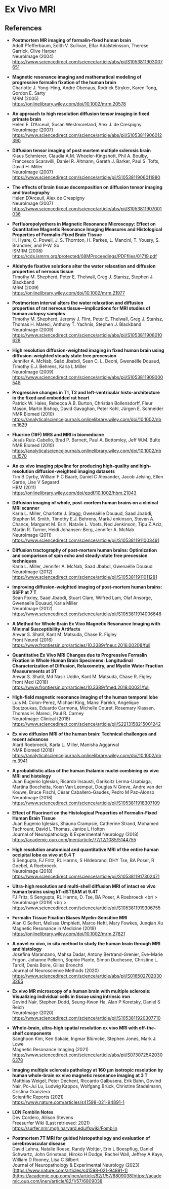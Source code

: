 Ex Vivo MRI
===========

References
----------
  
- <b id="pfefferbaum2004postmorem"></b>
  **Postmortem MR imaging of formalin-fixed human brain** <br/>
  Adolf Pfefferbaum, Edith V. Sullivan, Elfar Adalsteinsson, Therese Garrick, Clive Harper <br/>
  NeuroImage (2004) <br/>
  https://www.sciencedirect.com/science/article/abs/pii/S1053811903007651
  
- <b id="yong2005magnetic"></b>
  **Magnetic resonance imaging and mathematical modeling of progressive formalin fixation of the human brain** <br/>
  Charlotte J. Yong-Hing, Andre Obenaus, Rodrick Stryker, Karen Tong, Gordon E. Sarty <br/>
  MRM (2005) <br/>
  https://onlinelibrary.wiley.com/doi/10.1002/mrm.20578
  
- <b id="arceuil2007approach"></b>
  **An approach to high resolution diffusion tensor imaging in fixed primate brain** <br/>
  Helen E. D’Arceuil, Susan Westmoreland, Alex J. de Crespigny <br/>
  NeuroImage (2007) <br/>
  https://www.sciencedirect.com/science/article/abs/pii/S1053811906012390

- **Diffusion tensor imaging of post mortem multiple sclerosis brain** <br />
  Klaus Schmierer, Claudia A.M. Wheeler-Kingshott, Phil A. Boulby, Francesco Scaravilli, 
  Daniel R. Altmann, Gareth J. Barker, Paul S. Tofts, David H. Miller <br />
  NeuroImage (2007) <br />
  https://www.sciencedirect.com/science/article/pii/S1053811906011980

- <b id="arceuil2007effects"></b>
  **The effects of brain tissue decomposition on diffusion tensor imaging and tractography** <br/>
  Helen D’Arceuil, Alex de Crespigny <br/>
  NeuroImage (2007) <br/>
  https://www.sciencedirect.com/science/article/abs/pii/S1053811907001036
  
- <b id="hyare2008perfluoropolyethers"></b>
  **Perfluoropolyethers in Magnetic Resonance Microscopy: Effect on Quantitative Magnetic Resonance Imaging Measures 
  and Histological Properties of Formalin-Fixed Brain Tissue** <br/>
  H. Hyare, C. Powell, J. S. Thornton, H. Parkes, L. Mancini, T. Yousry, S. Brandner, and P-W. So <br/>
  ISMRM (2008) <br/>
  https://cds.ismrm.org/protected/08MProceedings/PDFfiles/01719.pdf
  
- <b id="shepherd2009aldehyde"></b>
  **Aldehyde fixative solutions alter the water relaxation and diffusion properties of nervous tissue** <br/>
  Timothy M. Shepherd, Peter E. Thelwall, Greg J. Stanisz, Stephen J. Blackband <br/>
  MRM (2009) <br/>
  https://onlinelibrary.wiley.com/doi/10.1002/mrm.21977
  
- <b id="shepherd2009postmortem"></b>
  **Postmortem interval alters the water relaxation and diffusion properties of rat nervous tissue—implications for MRI studies of human autopsy samples** <br/>
  Timothy M. Shepherd, Jeremy J. Flint, Peter E. Thelwall, Greg J. Stanisz, Thomas H. Mareci, Anthony T. Yachnis, Stephen J. Blackband <br/>
  NeuroImage (2009) <br/>
  https://www.sciencedirect.com/science/article/abs/pii/S1053811908010628
  
- <b id="mcnab2009high"></b>
  **High resolution diffusion-weighted imaging in fixed human brain using diffusion-weighted steady state free precession** <br/>
  Jennifer A. McNab, Saâd Jbabdi, Sean C. L. Deoni, Gwenaëlle Douaud, Timothy E.J. Behrens, Karla L.Miller <br/>
  NeuroImage (2009) <br/>
  https://www.sciencedirect.com/science/article/abs/pii/S1053811909000548
  
- <b id="hales2010progressive"></b>
  **Progressive changes in T1, T2 and left-ventricular histo-architecture in the fixed and embedded rat heart** <br/>
  Patrick W. Hales, Rebecca A.B. Burton, Christian Bollensdorff, Fleur Mason, Martin Bishop, David Gavaghan, Peter Kohl, Jürgen E. Schneider <br/>
  NMR Biomed (2010) <br/>
  https://analyticalsciencejournals.onlinelibrary.wiley.com/doi/10.1002/nbm.1629
  
- <b id="ruiz2010fluorine"></b>
  **Fluorine (19F) MRS and MRI in biomedicine** <br/>
  Jesús Ruiz-Cabello, Brad P. Barnett, Paul A. Bottomley, Jeff W.M. Bulte <br/>
  NMR Biomed (2010) <br/>
  https://analyticalsciencejournals.onlinelibrary.wiley.com/doi/10.1002/nbm.1570
  
- <b id="dyrby2011ex"></b>
  **An ex vivo imaging pipeline for producing high-quality and high-resolution diffusion-weighted imaging datasets** <br/>
  Tim B Dyrby, William F C Baaré, Daniel C Alexander, Jacob Jelsing, Ellen Garde, Lise V Søgaard <br/>
  HBM (2011) <br/>
  https://onlinelibrary.wiley.com/doi/epdf/10.1002/hbm.21043
  
- <b id="miller2011diffusion"></b>
  **Diffusion imaging of whole, post-mortem human brains on a clinical MRI scanner** <br/>
  Karla L. Miller, Charlotte J. Stagg, Gwenaëlle Douaud, Saad Jbabdi, Stephen M. Smith, 
  Timothy E.J. Behrens, MarkJ enkinson, Steven A. Chance, Margaret M. Esiri, Natalie L. Voets,
  Ned Jenkinson, Tipu Z.Aziz, Martin R. Turner, Heidi Johansen-Berg, Jennifer A. McNab <br/>
  NeuroImage (2011) <br/>
  https://www.sciencedirect.com/science/article/pii/S1053811911003491
  
- <b id="miller2012diffusion"></b>
  **Diffusion tractography of post-mortem human brains: Optimization and comparison of spin echo and steady-state free precession techniques** <br/>
  Karla L. Miller, Jennifer A. McNab, Saad Jbabdi, Gwenaëlle Douaud <br/>
  NeuroImage (2012) <br/>
  https://www.sciencedirect.com/science/article/pii/S1053811911011281
  
- <b id="foxley2012improving"></b>
  **Improving diffusion-weighted imaging of post-mortem human brains: SSFP at 7 T** <br/>
  Sean Foxley, Saad Jbabdi, Stuart Clare, Wilfred Lam, Olaf Ansorge, Gwenaelle Douaud, Karla Miller <br/>
  NeuroImage (2012) <br/>
  https://www.sciencedirect.com/science/article/pii/S1053811914006648
  
- <b id="shatil2015method"></b>
  **A Method for Whole Brain Ex Vivo Magnetic Resonance Imaging with Minimal Susceptibility Artifacts** <br/>
  Anwar S. Shatil, Kant M. Matsuda, Chase R. Figley<br/>
  Front Neurol (2016) <br/>
  https://www.frontiersin.org/articles/10.3389/fneur.2016.00208/full
  
- <b id="shatil2018quantitative"></b>
  **Quantitative Ex Vivo MRI Changes due to Progressive Formalin Fixation in Whole Human Brain Specimens: 
  Longitudinal Characterization of Diffusion, Relaxometry, and Myelin Water Fraction Measurements at 3T** <br/>
  Anwar S. Shatil, Md Nasir Uddin, Kant M. Matsuda, Chase R. Figley<br/>
  Front Med (2018) <br/>
  https://www.frontiersin.org/articles/10.3389/fmed.2018.00031/full
  
- <b id="colon2018high"></b>
  **High-field magnetic resonance imaging of the human temporal lobe** <br/>
  Luis M. Colon-Perez, Michael King, Mansi Parekh, Angelique Boutzoukas, Eduardo Carmona, 
  Michelle Couret, Rosemary Klassen, Thomas H. Mareci, Paul R. Carney <br/>
  NeuroImage: Clinical (2018) <br/>
  https://www.sciencedirect.com/science/article/pii/S2213158215001242
  
- <b id="roebroeck2018ex"></b>
  **Ex vivo diffusion MRI of the human brain: Technical challenges and recent advances** <br/>
  Alard Roebroeck, Karla L. Miller, Manisha Aggarwal <br/>
  NMR Biomed (2018) <br/>
  https://analyticalsciencejournals.onlinelibrary.wiley.com/doi/10.1002/nbm.3941

- <b id="iglesias2018probabilistic"></b>
  **A probabilistic atlas of the human thalamic nuclei combining ex vivo MRI and histology** <br/>
  Juan Eugenio Iglesias, Ricardo Insausti, Garikoitz Lerma-Usabiaga, Martina Bocchetta, Koen Van Leemput, 
  Douglas N Greve, Andre van der Kouwe, Bruce Fischl, César Caballero-Gaudes, Pedro M Paz-Alonso <br/>
  NeuroImage (2018) <br/>
  https://www.sciencedirect.com/science/article/pii/S1053811918307109
  
- <b id="iglesias2018effect"></b>
  **Effect of Fluorinert on the Histological Properties of Formalin-Fixed Human Brain Tissue** <br/>
  Juan Eugenio Iglesias, Shauna Crampsie, Catherine Strand, Mohamed Tachrount, David L Thomas, Janice L Holton <br/>
  Journal of Neuropathology & Experimental Neurology (2018) <br/>
  https://academic.oup.com/jnen/article/77/12/1085/5144755

- **High resolution anatomical and quantitative MRI of the entire human occipital lobe ex vivo at 9.4 T** <br />
  S Sengupta, FJ Fritz, RL Harms, S Hildebrand, DHY Tse, BA Poser, R Goebel, A Roebroeck <br />
  NeuroImage (2018) <br />
  https://www.sciencedirect.com/science/article/pii/S1053811917302471

- <b id="fritz2019ultra"></b>
  **Ultra-high resolution and multi-shell diffusion MRI of intact ex vivo human brains using kT-dSTEAM at 9.4T** <br />
  FJ Fritz, S Sengupta, RL Harms, D. Tse, BA Poser, A Roebroeck <br/ >
  NeuroImage (2019) <br/ >
  https://www.sciencedirect.com/science/article/pii/S1053811919306755
  
- <b id="formalin2019seifert"></b>
  **Formalin Tissue Fixation Biases Myelin-Sensitive MRI** <br />
  Alan C Seifert, Melissa Umphlett, Marco Hefti, Mary Fowkes, Junqian Xu <br />
  Magnetic Resonance in Medicine (2019) <br />
  https://onlinelibrary.wiley.com/doi/10.1002/mrm.27821

- <b id="maranzano2020novel"></b>
  **A novel ex vivo, in situ method to study the human brain through MRI and histology** <br/>
  Josefina Maranzano, Mahsa Dadar, Antony Bertrand-Grenier, Eve-Marie Frigon, Johanne Pellerin, 
  Sophie Plante, Simon Duchesne, Christine L. Tardif, Denis Boire, Gilles Bronchti <br/>
  Journal of Neuroscience Methods (2020) <br/>
  https://www.sciencedirect.com/science/article/abs/pii/S0165027020303265

- <b id="nair2020exvivo"></b>
  **Ex vivo MR microscopy of a human brain with multiple sclerosis: Visualizing individual cells in tissue using intrinsic iron** <br />
  Govind Nair, Stephen Dodd, Seung-Kwon Ha, Alan P Koretsky, Daniel S Reich <br />
  NeuroImage (2020) <br />
  https://www.sciencedirect.com/science/article/pii/S1053811920307710

- <b id="kim2021whole"></b>
  **Whole-brain, ultra-high spatial resolution ex vivo MRI with off-the-shelf components** <br />
  Sanghoon Kim, Ken Sakaie, Ingmar Blümcke, Stephen Jones, Mark J. Lowe <br />
  Magnetic Resonance Imaging (2021) <br />
  https://www.sciencedirect.com/science/article/abs/pii/S0730725X20306378

- <b id="weigel2021imaging"></b>
  **Imaging multiple sclerosis pathology at 160 μm isotropic resolution by human whole-brain ex vivo magnetic resonance imaging at 3 T** <br />
  Matthias Weigel, Peter Dechent, Riccardo Galbusera, Erik Bahn, Govind Nair, Po-Jui Lu, Ludwig Kappos, Wolfgang Brück, Christine Stadelmann, Cristina Granziera  <br />
  Scientific Reports (2021) <br />
  https://www.nature.com/articles/s41598-021-94891-1

- <b id="lcnfomblin"></b>
  **LCN Fomblin Notes** <br/>
  Dev Cordero, Allison Stevens <br/>
  Freesurfer Wiki (Last retrieved: 2021) <br/>
  https://surfer.nmr.mgh.harvard.edu/fswiki/Fomblin

- <b id="lahna2023postmortem"></b>
  **Postmortem 7T MRI for guided histopathology and evaluation of cerebrovascular disease** <br />
  David Lahna, Natalie Roese, Randy Woltjer, Erin L Boespflug, Daniel Schwartz, John Grinstead, Hiroko H Dodge, Rachel Wall, Jeffrey A Kaye, William D Rooney, Lisa C Silbert  <br />
  Journal of Neuropathology & Experimental Neurology (2023) <br />
  [https://www.nature.com/articles/s41598-021-94891-1](https://academic.oup.com/jnen/article/82/1/57/6809038)https://academic.oup.com/jnen/article/82/1/57/6809038
